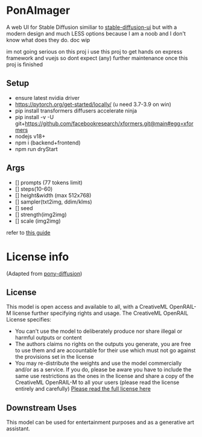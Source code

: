 # PonAImager

A web UI for Stable Diffusion similiar to [stable-diffusion-ui](https://github.com/AUTOMATIC1111/stable-diffusion-webui) but with a modern design and much LESS options because I am a noob and I don't know what does they do.
doc wip

im not going serious on this proj i use this proj to get hands on express framework and vuejs so dont expect (any) further maintenance once this proj is finished

## Setup

- ensure latest nvidia driver
- https://pytorch.org/get-started/locally/ (u need 3.7-3.9 on win)
- pip install transformers diffusers accelerate ninja
- pip install -v -U git+https://github.com/facebookresearch/xformers.git@main#egg=xformers
- nodejs v18+
- npm i (backend+frontend)
- npm run dryStart

## Args

- [] prompts (77 tokens limit)
- [] steps(10-60)
- [] height&width (max 512x768)
- [] sampler(txt2img, ddim/klms)
- [] seed
- [] strength(img2img)
- [] scale (img2img)

refer to [this guide](https://cdn.discordapp.com/attachments/704107851421057114/1034605063567573002/Tutorial_for_purplesmart_V0.2.1.pdf)

# License info

(Adapted from [pony-diffusion](https://huggingface.co/AstraliteHeart/pony-diffusion))

## License

This model is open access and available to all, with a CreativeML OpenRAIL-M license further specifying rights and usage. The CreativeML OpenRAIL License specifies:

- You can't use the model to deliberately produce nor share illegal or harmful outputs or content
- The authors claims no rights on the outputs you generate, you are free to use them and are accountable for their use which must not go against the provisions set in the license
- You may re-distribute the weights and use the model commercially and/or as a service. If you do, please be aware you have to include the same use restrictions as the ones in the license and share a copy of the CreativeML OpenRAIL-M to all your users (please read the license entirely and carefully) [Please read the full license here](https://huggingface.co/spaces/CompVis/stable-diffusion-license)

## Downstream Uses

This model can be used for entertainment purposes and as a generative art assistant.


